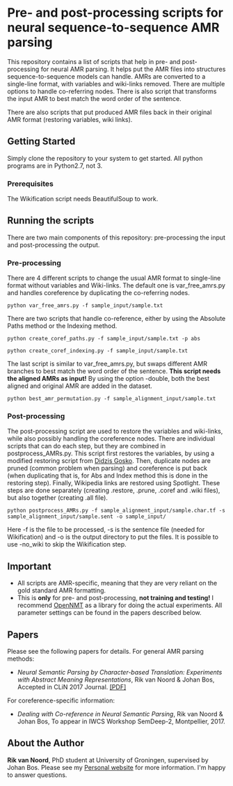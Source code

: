 # Pre- and post-processing scripts for neural sequence-to-sequence AMR parsing

This repository contains a list of scripts that help in pre- and post-processing for neural AMR parsing. It helps put the AMR files into structures sequence-to-sequence models can handle. AMRs are converted to a single-line format, with variables and wiki-links removed. There are multiple options to handle co-referring nodes. There is also script that transforms the input AMR to best match the word order of the sentence. 

There are also scripts that put produced AMR files back in their original AMR format (restoring variables, wiki links).

## Getting Started

Simply clone the repository to your system to get started. All python programs are in Python2.7, not 3.

### Prerequisites

The Wikification script needs BeautifulSoup to work.

## Running the scripts

There are two main components of this repository: pre-processing the input and post-processing the output.

### Pre-processing

There are 4 different scripts to change the usual AMR format to single-line format without variables and Wiki-links. The default one is var_free_amrs.py and handles coreference by duplicating the co-referring nodes.

```
python var_free_amrs.py -f sample_input/sample.txt
```

There are two scripts that handle co-reference, either by using the Absolute Paths method or the Indexing method.

```
python create_coref_paths.py -f sample_input/sample.txt -p abs
```

```
python create_coref_indexing.py -f sample_input/sample.txt
```

The last script is similar to var_free_amrs.py, but swaps different AMR branches to best match the word order of the sentence. **This script needs the aligned AMRs as input!** By using the option -double, both the best aligned and original AMR are added in the dataset.

```
python best_amr_permutation.py -f sample_alignment_input/sample.txt
```

### Post-processing

The post-processing script are used to restore the variables and wiki-links, while also possibly handling the coreference nodes. There are individual scripts that can do each step, but they are combined in postprocess_AMRs.py. This script first restores the variables, by using a modified restoring script from [Didzis Gosko](https://github.com/didzis/tensorflowAMR/tree/master/SemEval2016/restoreAMR). Then, duplicate nodes are pruned (common problem when parsing) and coreference is put back (when duplicating that is, for Abs and Index method this is done in the restoring step). Finally, Wikipedia links are restored using Spotlight. These steps are done separately (creating .restore, .prune, .coref and .wiki files), but also together (creating .all file).

```
python postprocess_AMRs.py -f sample_alignment_input/sample.char.tf -s sample_alignment_input/sample.sent -o sample_input/
```

Here -f is the file to be processed, -s is the sentence file (needed for Wikification) and -o is the output directory to put the files. It is possible to use -no_wiki to skip the Wikification step.

## Important ##

* All scripts are AMR-specific, meaning that they are very reliant on the gold standard AMR formatting.
* This is **only** for pre- and post-processing, **not training and testing!** I recommend [OpenNMT](http://opennmt.net/) as a library for doing the actual experiments. All parameter settings can be found in the papers described below.


## Papers ##

Please see the following papers for details. For general AMR parsing methods:

* *Neural Semantic Parsing by Character-based Translation: Experiments with Abstract Meaning Representations*, Rik van Noord & Johan Bos, Accepted in CLiN 2017 Journal. [[PDF]](https://arxiv.org/pdf/1705.09980.pdf)

For coreference-specific information:

* *Dealing with Co-reference in Neural Semantic Parsing*, Rik van Noord & Johan Bos, To appear in IWCS Workshop SemDeep-2, Montpellier, 2017.

## About the Author

**Rik van Noord**, PhD student at University of Groningen, supervised by Johan Bos. Please see my [Personal website](http://rikvannoord.nl/) for more information. I'm happy to answer questions.
